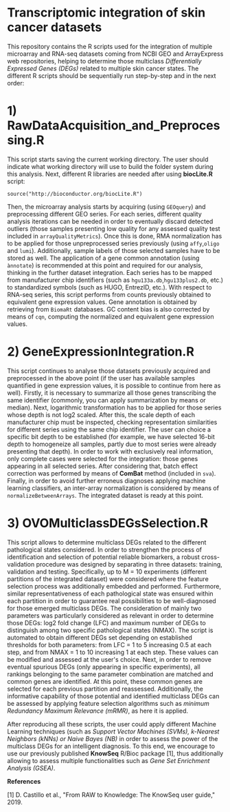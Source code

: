 # Transcriptomic integration of skin cancer datasets
This repository contains the R scripts used for the integration of multiple microarray and RNA-seq datasets coming from NCBI GEO and ArrayExpress web repositories, helping to determine those multiclass *Differentially Expressed Genes (DEGs)* related to multiple skin cancer states. The different R scripts should be sequentially run step-by-step and in the next order:

# 1) RawDataAcquisition_and_Preprocessing.R 
This script starts saving the current working directory. The user should indicate what working directory will use to build the folder system during this analysis. Next, different R libraries are needed after using **biocLite.R** script:
```
source("http://bioconductor.org/biocLite.R")
```
Then, the microarray analysis starts by acquiring (using ```GEOquery```) and preprocessing different GEO series. For each series, different quality analysis iterations can be needed in order to eventually discard detected outliers (those samples presenting low quality for any assessed quality test included in ```arrayQualityMetrics```). Once this is done, RMA normalization has to be applied for those unpreprocessed series previously (using ```affy```,```oligo``` and ```lumi```). Additionally, sample labels of those selected samples have to be stored as well. The application of a gene common annotation (using ```ànnotate```) is recommended at this point and required for our analysis, thinking in the further dataset integration. Each series has to be mapped from manufacturer chip identifiers (such as ```hgu133a.db```,```hgu133plus2.db```, etc.) to standardized symbols (such as HUGO, EntrezID, etc.). With respect to RNA-seq series, this script performs from counts previously obtained to equivalent gene expression values. Gene annotation is obtained by retrieving from ```BiomaRt``` databases. GC content bias is also corrected by means of ```cqn```, computing the normalized and equivalent gene expression values.

# 2) GeneExpressionIntegration.R
This script continues to analyse those datasets previously acquired and preprocessed in the above point (if the user has available samples quantified in gene expression values, it is possible to continue from here as well). Firstly, it is necessary to summarize all those genes transcribing the same identifier (commonly, you can apply summarization by means or median). Next, logarithmic transformation has to be applied for those series whose depth is not log2 scaled. After this, the scale depth of each manufacturer chip must be inspected, checking representation similarities for different series using the same chip identifier. The user can choice a specific bit depth to be established (for example, we have selected 16-bit depth to homogeneize all samples, partly due to most series were already presenting that depth). In order to work with exclusively real information, only complete cases were selected for the integration: those genes appearing in all selected series. After considering that, batch effect correction was performed by means of **ComBat** method (included in ```sva```). Finally, in order to avoid further erroneus diagnoses applying machine learning classifiers, an inter-array normalization is considered by means of ```normalizeBetweenArrays```. The integrated dataset is ready at this point.

# 3) OVOMulticlassDEGsSelection.R
This script allows to determine multiclass DEGs related to the different pathological states considered. In order to strengthen the process of identification and selection of potential reliable biomarkers, a robust cross-validation procedure was designed by separating in three datasets: training, validation and testing. Specifically, up to M = 10 experiments (different partitions of the integrated dataset) were considered where the feature selection process was additionally embedded and performed. Furthermore, similar representativeness of each pathological state was ensured within each partition in order to guarantee real possibilities to be well-diagnosed for those emerged multiclass DEGs. The consideration of mainly two parameters was particularly considered as relevant in order to determine those DEGs: log2 fold change (LFC) and maximum number of DEGs to distinguish among two specific pathological states (NMAX). The script is automated to obtain different DEGs set depending on established thresholds for both parameters: from LFC = 1 to 5 increasing 0.5 at each step, and from NMAX = 1 to 10 increasing 1 at each step. These values can be modified and assessed at the user's choice. Next, in order to remove eventual spurious DEGs (only appearing in specific experiments), all rankings belonging to the same parameter combination are matched and common genes are identified. At this point, these common genes are selected for each previous partition and reassessed. Additionally, the informative capability of those potential and identified multiclass DEGs can be assessed by applying feature selection algorithms such as *minimum Redundancy Maximum Relevance (mRMR)*, as here it is applied.

After reproducing all these scripts, the user could apply different Machine Learning techniques (such as *Support Vector Machines (SVMs), k-Nearest Neighbors (kNNs) or Naive Bayes (NB)* in order to assess the power of the multiclass DEGs for an intelligent diagnosis. To this end, we encourage to use our previously published **KnowSeq** R/Bioc package [1], thus additionally allowing to assess multiple functionalities such as *Gene Set Enrichment Analysis (GSEA)*.

**References**

[1] D. Castillo et al., "From RAW to Knowledge: The KnowSeq user guide," 2019.
